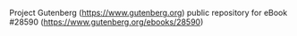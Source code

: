 Project Gutenberg (https://www.gutenberg.org) public repository for eBook #28590 (https://www.gutenberg.org/ebooks/28590)
